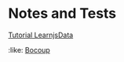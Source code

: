 # Notes and Tests

[Tutorial LearnjsData](http://learnjsdata.com/read_data.html)

:like: [Bocoup](http://bocoup.com/datavis/)
